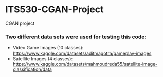 # ITS530-CGAN-Project
CGAN project
### Two different data sets were used for testing this code:
- Video Game Images (10 classes): https://www.kaggle.com/datasets/aditmagotra/gameplay-images
- Satellite Images (4 classes): https://www.kaggle.com/datasets/mahmoudreda55/satellite-image-classification/data
